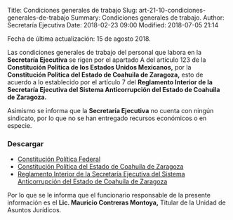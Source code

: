 Title: Condiciones generales de trabajo
Slug: art-21-10-condiciones-generales-de-trabajo
Summary: Condiciones generales de trabajo.
Author: Secretaría Ejecutiva
Date: 2018-02-23 09:00
Modified: 2018-07-05 21:14


Fecha de última actualización: 15 de agosto 2018.

Las condiciones generales de trabajo del personal que labora en la
**Secretaría Ejecutiva** se rigen por el apartado A del artículo 123 de
la **Constitución Política de los Estados Unidos Mexicanos,** por la
**Constitución Política del Estado de Coahuila de Zaragoza,** esto de
acuerdo a lo establecido por el artículo 7 del **Reglamento Interior de
la Secretaría Ejecutiva del Sistema Anticorrupción del Estado de
Coahuila de Zaragoza.**

Asimismo se informa que la **Secretaría Ejecutiva** no cuenta con ningún
sindicato, por lo que no se han entregado recursos económicos o en
especie.

### Descargar

* [Constitución Política Federal](../art-21-02-marco-normativo/constitucion-politica-federal.pdf)
* [Constitución Política del Estado de Coahuila de Zaragoza](../art-21-02-marco-normativo/constitucion-politica-del-estado-de-coahuila-de-zaragoza.pdf)
* [Reglamento Interior de la Secretaría Ejecutiva del Sistema Anticorrupción del Estado de Coahuila de Zaragoza](../art-21-02-marco-normativo/reglamento-interior-secretaria-ejecutiva-seacoahuila.pdf)

Por lo que se le informa que el funcionario responsable de la presente
información es el **Lic. Mauricio Contreras Montoya,** Titular de la
Unidad de Asuntos Jurídicos.
